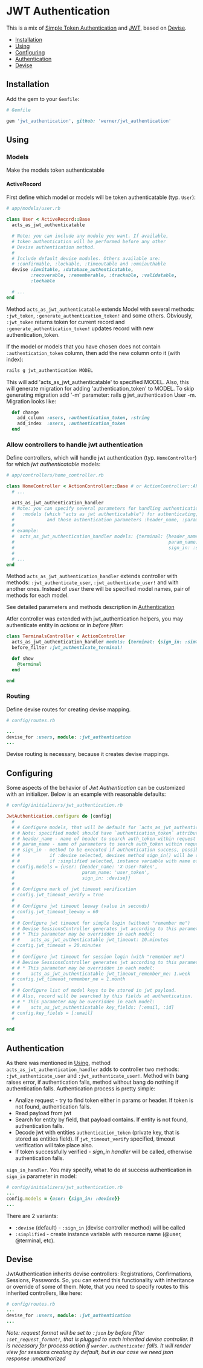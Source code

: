 JWT Authentication
===========================

  [devise]: https://github.com/plataformatec/devise
  [jwt-gem]: https://github.com/progrium/ruby-jwt
  [sta-gem]: https://github.com/gonzalo-bulnes/simple_token_authentication

This is a mix of [Simple Token Authentication][sta-gem] and [JWT][jwt-gem], based on [Devise][devise].



* [Installation](#installation)
* [Using](#using)
* [Configuring](#configuring)
* [Authentication](#authentication)
* [Devise](#devise)

Installation
-----

Add the gem to your `Gemfile`:

```ruby
# Gemfile

gem 'jwt_authentication', github: 'werner/jwt_authentication'
```

Using
-----

### Models

Make the models token authenticatable

#### ActiveRecord

First define which model or models will be token authenticatable (typ. `User`):

```ruby
# app/models/user.rb

class User < ActiveRecord::Base
  acts_as_jwt_authenticatable

  # Note: you can include any module you want. If available,
  # token authentication will be performed before any other
  # Devise authentication method.
  #
  # Include default devise modules. Others available are:
  # :confirmable, :lockable, :timeoutable and :omniauthable
  devise :invitable, :database_authenticatable,
         :recoverable, :rememberable, :trackable, :validatable,
         :lockable

  # ...
end
```

Method `acts_as_jwt_authenticatable` extends Model with several methods: `:jwt_token`, `:generate_authentication_token!`
and some others. Obviously, `:jwt_token` returns token for current record and `:generate_authentication_token!` updates record with new authentication_token.

If the model or models that you have chosen does not contain `:authentication_token` column, then add the new column onto it (with index):

```bash
rails g jwt_authentication MODEL
```
This will add 'acts_as_jwt_authenticatable' to specified MODEL. Also, this will generate migration for adding 'authentication_token' to MODEL.
To skip generating migration add '-m' parameter: rails g jwt_authentication User -m.
Migration looks like:
```ruby
  def change
    add_column :users, :authentication_token, :string
    add_index  :users, :authentication_token
  end
```


### Allow controllers to handle jwt authentication

Define controllers, which will handle jwt authentication (typ. `HomeController`) for which _jwt authenticatable_ models:

 ```ruby
 # app/controllers/home_controller.rb

 class HomeController < ActionController::Base # or ActionController::API
   # ...

   acts_as_jwt_authentication_handler
   # Note: you can specify several parameters for handling authentication for this controller:  
   #   :models (which "acts as jwt authenticatable") for authenticating, hash, that specifies models
   #            and those authentication parameters :header_name, :param_name, :sign_in
   #
   # example:
   #  acts_as_jwt_authentication_handler models: {terminal: {header_name: 'terminal_auth_token',
   #                                                         param_name: 'X-Auth-Terminal-Token',
   #                                                         sign_in: :simplified}
   # 
   # ...
 end
 ```

Method `acts_as_jwt_authentication_handler` extends controller with methods: `:jwt_authenticate_user`, `:jwt_authenticate_user!` and with another ones.
Instead of _user_ there will be specified model names, pair of methods for each model.

See detailed parameters and methods description in [Authentication](#authentication)

Atfer controller was extended with jwt_authentication helpers, you may authenticate entity in _actions_ or in _before filter_:

```ruby
class TerminalsController < ActionController
  acts_as_jwt_authentication_handler models: {terminal: {sign_in: :simlified}}
  before_filter :jwt_authenticate_terminal!

  def show
    @terminal
  end

end

```

### Routing

Define devise routes for creating devise mapping.

```ruby
# config/routes.rb

...
devise_for :users, module: :jwt_authentication
...

```
Devise routing is necessary, because it creates devise mappings.

Configuring
------

Some aspects of the behavior of _Jwt Authentication_ can be customized with an initializer.
Below is an example with reasonable defaults:

```ruby
# config/initializers/jwt_authentication.rb

JwtAuthentication.configure do |config|
  #
  # # Configure models, that will be default for `acts_as_jwt_authentication_handler` calling.
  # # Note: specified model should have `authentication_token` attribute (Model should "act as jwt authenticatable")
  # # header_name - name of header to search auth_token within request
  # # param_name - name of parameters to search auth_token within request
  # # sign_in - method to be executed if authentication success, possible values: :devise, :simplified
  # #           if :devise selected, devises method sign_in() will be called at success authentication,
  # #           if :simplified selected, instance variable with name of resource will be set (@user or @terminal)
  # config.models = {user: {header_name: 'X-User-Token',
  #                         param_name: 'user_token',
  #                         sign_in: :devise}}
  #
  # # Configure mark of jwt timeout verification
  # config.jwt_timeout_verify = true
  #
  # # Configure jwt timeout leeway (value in seconds)
  # config.jwt_timeout_leeway = 60
  #
  # # Configure jwt timeout for simple login (without "remember me")
  # # Devise SessionsController generates jwt according to this parameter
  # # * This parameter may be overridden in each model:
  # #    acts_as_jwt_authenticatable jwt_timeout: 10.minutes
  # config.jwt_timeout = 20.minutes
  #
  # # Configure jwt timeout for session login (with "remember me")
  # # Devise SessionsController generates jwt according to this parameter
  # # * This parameter may be overridden in each model:
  # #    acts_as_jwt_authenticatable jwt_timeout_remember_me: 1.week
  # config.jwt_timeout_remember_me = 1.month
  #
  # # Configure list of model keys to be stored in jwt payload.
  # # Also, record will be searched by this fields at authentication.
  # # * This parameter may be overridden in each model:
  # #    acts_as_jwt_authenticatable key_fields: [:email, :id]
  # config.key_fields = [:email]
  #

end
```

Authentication
-----

As there was mentioned in [Using](#using), method `acts_as_jwt_authentication_handler` adds to controller two methods:
`:jwt_authenticate_user` and `:jwt_authenticate_user!`. Method with bang raises error, if authentication falls,
method without bang do nothing if authentication falls.
 Authentication process is pretty simple:
* Analize request - try to find token either in params or header. If token is not found, authentication falls.
* Read payload from jwt
* Search for entity by field, that payload contains. If entity is not found, authentication falls.
* Decode jwt with entities `authentication_token` (private key, that is stored as entities field).
     If `jwt_timeout_verify` specified, timeout verification will take place also.
* If token successfully verified - _sign_in handler_ will be called, otherwise authentication falls.

 `sign_in_handler`. You may specify, what to do at success authentication in `sign_in` parameter in model:
   ```ruby
   # config/initializers/jwt_authentication.rb
   ...
   config.models = {user: {sign_in: :devise}}
   ...
   ```
 There are 2 variants:
* `:devise` (default) - `:sign_in` (devise controller method) will be called
* `:simplified` - create instance variable with resource name (@user, @terminal, etc).

Devise
-----

JwtAuthentication inherits devise controllers: Registrations, Confirmations, Sessions, Passwords.
So, you can extend this functionality with inheritance or override of some of them.
Note, that you need to specify routes to this inherited controllers, like here:
```ruby
# config/routes.rb
...
devise_for :users, module: :jwt_authentication
...

```
_Note: request format will be set to `:json` by before filter `:set_request_format!`, that is plugged to each inherited devise controller.
It is necessary for process action if `warder.authenticate!` falls. It will render view for sessions creating by default, 
but in our case we need json response :unauthorized_  
